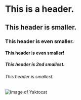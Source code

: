 # This is a header.
## This header is smaller.
### This header is even smaller.
#### This header is even smaller!
##### This header is 2nd smallest.
###### This header is smallest.
![Image of Yaktocat](https://octodex.github.com/images/yaktocat.png)

